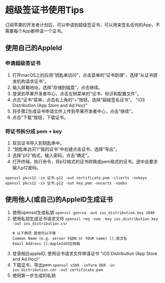 超级签证书使用Tips
=================

订阅苹果的开发者计划后，可以申请到超级签证书，可以用来签名任何的App，不需要每个App都申请一个证书。

## 使用自己的AppleId

### 申请超级签证书

1. 打开macOS上的应用“钥匙串访问”，点击菜单的“证书助理”，选择“从证书颁发机构请求证书”。
2. 输入邮箱地址，选择“存储到磁盘”，点击继续。
3. 登录到苹果开发者中心，点击左侧菜单的“证书、标识和配置文件”。
4. 点击“证书”菜单，点击右上角的“+”按钮，选择“超级签名证书”。 "iOS Distribution (App Store and Ad Hoc)"
5. 将步骤2生成证书申请文件上传到苹果开发者中心，点击“继续”。
6. 点击“下载”按钮，下载证书。

### 将证书拆分成 pem + key

1. 双击证书导入到钥匙串中。
2. “钥匙串访问”/“我的证书”中右键点击证书，选择“导出”。
3. 选择“p12”格式，输入密码，点击“确定”。
4. 打开终端，执行命令，将p12格式的证书转换成pem格式的证书。途中会要求输入p12密码。

```shell
openssl pkcs12 -in 证书.p12 -out certificate.pem -clcerts -nokeys
openssl pkcs12 -in 证书.p12 -out key.pem -nocerts -nodes
```

## 使用他人(或自己)的AppleID生成证书

1. 使用openssl生成私钥 `openssl genrsa -out ios_distribution.key 2048`
2. 使用私钥生成证书请求文件 `openssl req -new -key ios_distribution.key -out ios_distribution.csr`
    ```
    # 以下两项 其他可以不填
    Common Name (e.g. server FQDN or YOUR name) []:英文名
    Email Address []:AppleId对应邮箱
    ```
3. 登录相应appleID, 使用证书请求文件申请证书 "iOS Distribution (App Store and Ad Hoc)"
4. 下载证书，导出pem `openssl x509 -inform DER -in ios_distribution.cer -out certificate.pem`
5. 使用第一步生成的私钥

